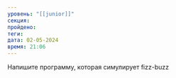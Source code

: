 ```yaml
---
уровень: "[[junior]]"
секция: 
пройдено: 
теги: 
дата: 02-05-2024
время: 21:06
---
```

Напишите программу, которая симулирует fizz-buzz